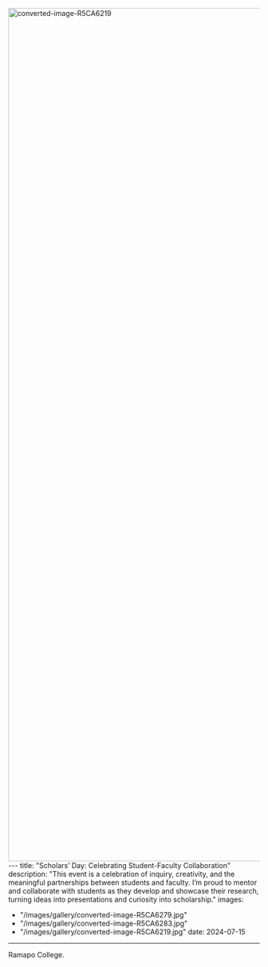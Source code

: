 <img width="2567" height="1711" alt="converted-image-R5CA6219" src="https://github.com/user-attachments/assets/ed268714-3433-4fa8-8e6d-4931342cac24" />---
title: "Scholars’ Day: Celebrating Student-Faculty Collaboration"
description: "This event is a celebration of inquiry, creativity, and the meaningful partnerships between students and faculty. I’m proud to mentor and collaborate with students as they develop and showcase their research, turning ideas into presentations and curiosity into scholarship."
images:
  - "/images/gallery/converted-image-R5CA6279.jpg"
  - "/images/gallery/converted-image-R5CA6283.jpg"
  - "/images/gallery/converted-image-R5CA6219.jpg"
date: 2024-07-15
---

Ramapo College.
